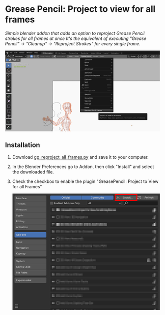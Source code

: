 # Grease Pencil: Project to view for all frames

*Simple blender addon that adds an option to reproject Grease Pencil strokes for all frames at once
It's the equivalent of executing "Grease Pencil" -> "Cleanup" -> "Reproject Strokes" for every single frame.*

![Showcase Picture](./showcase.png)

## Installation

1. Download <a href="https://raw.githubusercontent.com/theCalcaholic/blender_gp_reproject_all_frames/main/gp_reproject_all_frames.py" download>gp_reproject_all_frames.py</a>
and save it to your computer.
2. In the Blender Preferences go to Addon, then click "Install" and select the downloaded file.
3. Check the checkbox to enable the plugin "GreasePencil: Project to View for all Frames"

    ![Blender addon preferences](./blender_addon_settings.png)